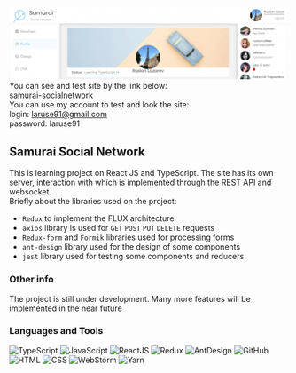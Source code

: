 [![header](https://github.com/laruse91/002.social-network/blob/main/src/assets/title.png?raw=true)](https://samurai-socialnetwork.web.app)
You can see and test site by the link below:  
[samurai-socialnetwork](https://samurai-socialnetwork.web.app)  
You can use my account to test and look the site:  
login: laruse91@gmail.com  
password: laruse91

## Samurai Social Network

This is learning project on React JS and TypeScript. The site has its own server, interaction with which is implemented
through the REST API and websocket.  
Briefly about the libraries used on the project:

* `Redux` to implement the FLUX architecture
* `axios` library is used for `GET` `POST` `PUT` `DELETE` requests
* `Redux-form` and `Formik` libraries used for processing forms
* `ant-design` library used for the design of some components
* `jest` library used for testing some components and reducers

### Other info

The project is still under development. Many more features will be implemented in the near future

### Languages and Tools

![TypeScript](https://img.shields.io/badge/-TypeScript-%233178c6?style=flat-square&logo=typescript&logoColor=white 
'TypeScript')
![JavaScript](https://img.shields.io/badge/-JavaScript-%23DAF7A6?style=flat-square&logo=javaScript&logoColor=%23607d8b 'JavaScript')
![ReactJS](https://img.shields.io/badge/-React_JS-%2361dafb?style=flat-square&logo=react&logoColor=%23000000 'React JS')
![Redux](https://img.shields.io/badge/-Redux-%23764abc?style=flat-square&logo=redux 'Redux')
![AntDesign](https://img.shields.io/badge/-Ant_Design-%2369f0ae?style=flat-square&logo=ant-design&logoColor=%23616161 'AntDesign')
![GitHub](https://img.shields.io/badge/-GitHub-%23212121?style=flat-square&logo=gitHub 'GitHub')
![HTML](https://img.shields.io/badge/-HTML-%23ff8a65?style=flat-square&logo=html5&logoColor=white 'HTML')
![CSS](https://img.shields.io/badge/-CSS-%239575cd?style=flat-square&logo=css3&logoColor=white 'CSS')
![WebStorm](https://img.shields.io/badge/-WebStorm-%23607d8b?style=flat-square&logo=webstorm&logoColor=white 'WebStorm')
![Yarn](https://img.shields.io/badge/-Yarn-%23eeeeee?style=flat-square&logo=yarn 'Yarn')
